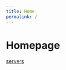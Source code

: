 ```yaml
---
title: Home
permalink: /
---
```

<html>
  <head>
    <title>Home</title>
  </head>
  <body>
    <h1>Homepage</h1>
    <p>
      <a href="https://github.com/okok-popsmokee/thexeniafanclub.github.io">servers</a>
    </p>
  </body>
</html>
